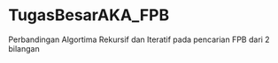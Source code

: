 # TugasBesarAKA_FPB
Perbandingan Algortima Rekursif dan Iteratif pada pencarian FPB dari 2 bilangan
